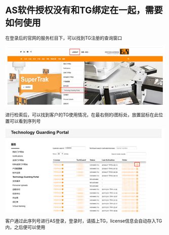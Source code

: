 # AS软件授权没有和TG绑定在一起，需要如何使用
在登录后的官网的服务栏目下，可以找到TG注册的查询窗口

![Img](./FILES/028AS软件授权没有和TG绑定在一起，需要如何使用.md/img-20220615141838.png)

进行检索后，可以找到客户的TG使用情况，在最右侧的i图标处，放置鼠标在此位置可以看到序列号

![Img](./FILES/028AS软件授权没有和TG绑定在一起，需要如何使用.md/img-20220615141905.png)

客户通过此序列号进行AS登录，登录时，请插上TG，license信息会自动存入TG内，之后便可以使用